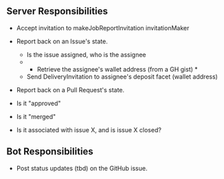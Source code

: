 ## Server Responsibilities

- Accept invitation to makeJobReportInvitation invitationMaker

- Report back on an Issue's state.
  - Is the issue assigned, who is the assignee
  - * Retrieve the assignee's wallet address (from a GH gist) *
  - Send DeliveryInvitation to assignee's deposit facet (wallet address)

- Report back on a Pull Request's state. 
 - Is it "approved"
 - Is it "merged"
 - Is it associated with issue X, and is issue X closed?

 
 ## Bot Responsibilities

 - Post status updates (tbd) on the GitHub issue.
